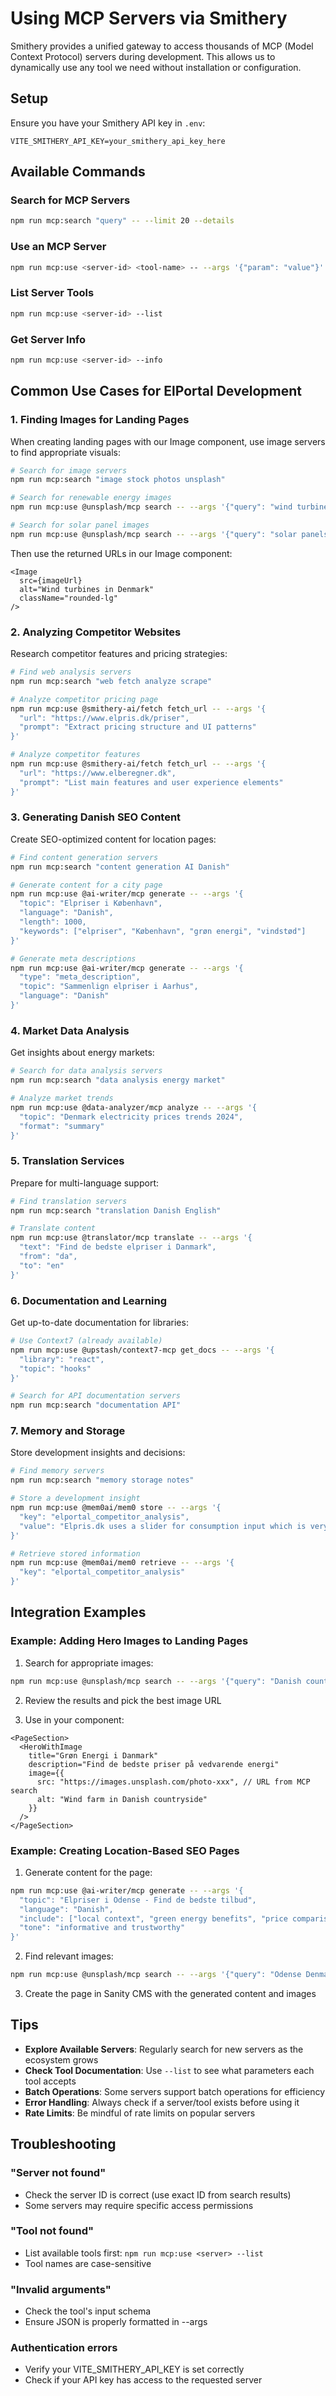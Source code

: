 # Using MCP Servers via Smithery

Smithery provides a unified gateway to access thousands of MCP (Model Context Protocol) servers during development. This allows us to dynamically use any tool we need without installation or configuration.

## Setup

Ensure you have your Smithery API key in `.env`:
```
VITE_SMITHERY_API_KEY=your_smithery_api_key_here
```

## Available Commands

### Search for MCP Servers
```bash
npm run mcp:search "query" -- --limit 20 --details
```

### Use an MCP Server
```bash
npm run mcp:use <server-id> <tool-name> -- --args '{"param": "value"}'
```

### List Server Tools
```bash
npm run mcp:use <server-id> --list
```

### Get Server Info
```bash
npm run mcp:use <server-id> --info
```

## Common Use Cases for ElPortal Development

### 1. Finding Images for Landing Pages

When creating landing pages with our Image component, use image servers to find appropriate visuals:

```bash
# Search for image servers
npm run mcp:search "image stock photos unsplash"

# Search for renewable energy images
npm run mcp:use @unsplash/mcp search -- --args '{"query": "wind turbines Denmark", "per_page": 10}'

# Search for solar panel images
npm run mcp:use @unsplash/mcp search -- --args '{"query": "solar panels residential", "orientation": "landscape"}'
```

Then use the returned URLs in our Image component:
```tsx
<Image 
  src={imageUrl}
  alt="Wind turbines in Denmark"
  className="rounded-lg"
/>
```

### 2. Analyzing Competitor Websites

Research competitor features and pricing strategies:

```bash
# Find web analysis servers
npm run mcp:search "web fetch analyze scrape"

# Analyze competitor pricing page
npm run mcp:use @smithery-ai/fetch fetch_url -- --args '{
  "url": "https://www.elpris.dk/priser",
  "prompt": "Extract pricing structure and UI patterns"
}'

# Analyze competitor features
npm run mcp:use @smithery-ai/fetch fetch_url -- --args '{
  "url": "https://www.elberegner.dk",
  "prompt": "List main features and user experience elements"
}'
```

### 3. Generating Danish SEO Content

Create SEO-optimized content for location pages:

```bash
# Find content generation servers
npm run mcp:search "content generation AI Danish"

# Generate content for a city page
npm run mcp:use @ai-writer/mcp generate -- --args '{
  "topic": "Elpriser i København",
  "language": "Danish",
  "length": 1000,
  "keywords": ["elpriser", "København", "grøn energi", "vindstød"]
}'

# Generate meta descriptions
npm run mcp:use @ai-writer/mcp generate -- --args '{
  "type": "meta_description",
  "topic": "Sammenlign elpriser i Aarhus",
  "language": "Danish"
}'
```

### 4. Market Data Analysis

Get insights about energy markets:

```bash
# Search for data analysis servers
npm run mcp:search "data analysis energy market"

# Analyze market trends
npm run mcp:use @data-analyzer/mcp analyze -- --args '{
  "topic": "Denmark electricity prices trends 2024",
  "format": "summary"
}'
```

### 5. Translation Services

Prepare for multi-language support:

```bash
# Find translation servers
npm run mcp:search "translation Danish English"

# Translate content
npm run mcp:use @translator/mcp translate -- --args '{
  "text": "Find de bedste elpriser i Danmark",
  "from": "da",
  "to": "en"
}'
```

### 6. Documentation and Learning

Get up-to-date documentation for libraries:

```bash
# Use Context7 (already available)
npm run mcp:use @upstash/context7-mcp get_docs -- --args '{
  "library": "react",
  "topic": "hooks"
}'

# Search for API documentation servers
npm run mcp:search "documentation API"
```

### 7. Memory and Storage

Store development insights and decisions:

```bash
# Find memory servers
npm run mcp:search "memory storage notes"

# Store a development insight
npm run mcp:use @mem0ai/mem0 store -- --args '{
  "key": "elportal_competitor_analysis",
  "value": "Elpris.dk uses a slider for consumption input which is very user-friendly"
}'

# Retrieve stored information
npm run mcp:use @mem0ai/mem0 retrieve -- --args '{
  "key": "elportal_competitor_analysis"
}'
```

## Integration Examples

### Example: Adding Hero Images to Landing Pages

1. Search for appropriate images:
```bash
npm run mcp:use @unsplash/mcp search -- --args '{"query": "Danish countryside wind farm", "per_page": 5}'
```

2. Review the results and pick the best image URL

3. Use in your component:
```tsx
<PageSection>
  <HeroWithImage
    title="Grøn Energi i Danmark"
    description="Find de bedste priser på vedvarende energi"
    image={{
      src: "https://images.unsplash.com/photo-xxx", // URL from MCP search
      alt: "Wind farm in Danish countryside"
    }}
  />
</PageSection>
```

### Example: Creating Location-Based SEO Pages

1. Generate content for the page:
```bash
npm run mcp:use @ai-writer/mcp generate -- --args '{
  "topic": "Elpriser i Odense - Find de bedste tilbud",
  "language": "Danish",
  "include": ["local context", "green energy benefits", "price comparison"],
  "tone": "informative and trustworthy"
}'
```

2. Find relevant images:
```bash
npm run mcp:use @unsplash/mcp search -- --args '{"query": "Odense Denmark city", "per_page": 3}'
```

3. Create the page in Sanity CMS with the generated content and images

## Tips

- **Explore Available Servers**: Regularly search for new servers as the ecosystem grows
- **Check Tool Documentation**: Use `--list` to see what parameters each tool accepts
- **Batch Operations**: Some servers support batch operations for efficiency
- **Error Handling**: Always check if a server/tool exists before using it
- **Rate Limits**: Be mindful of rate limits on popular servers

## Troubleshooting

### "Server not found"
- Check the server ID is correct (use exact ID from search results)
- Some servers may require specific access permissions

### "Tool not found"
- List available tools first: `npm run mcp:use <server> --list`
- Tool names are case-sensitive

### "Invalid arguments"
- Check the tool's input schema
- Ensure JSON is properly formatted in --args

### Authentication errors
- Verify your VITE_SMITHERY_API_KEY is set correctly
- Check if your API key has access to the requested server